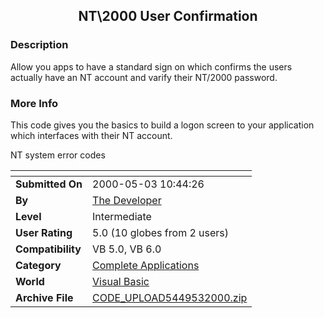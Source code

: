 ﻿<div align="center">

## NT\\2000 User Confirmation


</div>

### Description

Allow you apps to have a standard sign on which confirms the users actually have an NT account and varify their NT/2000 password.
 
### More Info
 
This code gives you the basics to build a logon screen to your application which interfaces with their NT account.

NT system error codes


<span>             |<span>
---                |---
**Submitted On**   |2000-05-03 10:44:26
**By**             |[The Developer](https://github.com/Planet-Source-Code/PSCIndex/blob/master/ByAuthor/the-developer.md)
**Level**          |Intermediate
**User Rating**    |5.0 (10 globes from 2 users)
**Compatibility**  |VB 5\.0, VB 6\.0
**Category**       |[Complete Applications](https://github.com/Planet-Source-Code/PSCIndex/blob/master/ByCategory/complete-applications__1-27.md)
**World**          |[Visual Basic](https://github.com/Planet-Source-Code/PSCIndex/blob/master/ByWorld/visual-basic.md)
**Archive File**   |[CODE\_UPLOAD5449532000\.zip](https://github.com/Planet-Source-Code/the-developer-nt-2000-user-confirmation__1-7804/archive/master.zip)








